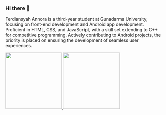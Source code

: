 ### Hi there 👋

Ferdiansyah Annora is a third-year student at Gunadarma University, focusing on front-end development and 
Android app development. Proficient in HTML, CSS, and JavaScript, with a skill set extending to C++ for competitive programming. Actively contributing to Android projects, the priority is placed on ensuring the development of seamless user experiences.

<p align="left">
<a href="https://github.com/ferdianrra">
  <img height="180em" src="https://github-readme-stats-eight-theta.vercel.app/api?username=ferdianrra&show_icons=true&theme=algolia&include_all_commits=true&count_private=true"/>
  <img height="180em" src="https://github-readme-stats-eight-theta.vercel.app/api/top-langs/?username=ferdianrra&layout=compact&langs_count=8&theme=algolia"/>
</a>
</p>
<!--
**ferdianrra/ferdianrra** is a ✨ _special_ ✨ repository because its `README.md` (this file) appears on your GitHub profile.

Here are some ideas to get you started:

- 🔭 I’m currently working on ...
- 🌱 I’m currently learning ...
- 👯 I’m looking to collaborate on ...
- 🤔 I’m looking for help with ...
- 💬 Ask me about ...
- 📫 How to reach me: ...
- 😄 Pronouns: ...
- ⚡ Fun fact: ...
-->
